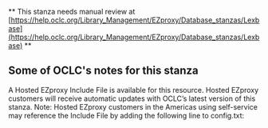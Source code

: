 ** This stanza needs manual review at [https://help.oclc.org/Library_Management/EZproxy/Database_stanzas/Lexbase](https://help.oclc.org/Library_Management/EZproxy/Database_stanzas/Lexbase) **

## Some of OCLC's notes for this stanza

A Hosted EZproxy Include File is available for this resource. Hosted EZproxy customers will receive automatic updates with OCLC&rsquo;s latest version of this stanza. Note: Hosted EZproxy customers in the Americas using self-service may reference the Include File by adding the following line to config.txt:

&nbsp;

&nbsp;
